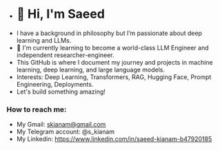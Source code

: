 - # 👋 Hi, I'm Saeed
- I have a background in philosophy but I’m passionate about deep learning and LLMs.
- 👀 I'm currently learning to become a world-class LLM Engineer and independent researcher-engineer.
- This GitHub is where I document my journey and projects in machine learning, deep learning, and large language models.
- Interests: Deep Learning, Transformers, RAG, Hugging Face, Prompt Engineering, Deployments.
- Let's build something amazing!
### How to reach me:
- My Gmail: skianam@gmail.com
- My Telegram account: @s_kianam
- My Linkedin: https://www.linkedin.com/in/saeed-kianam-b47920185
